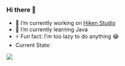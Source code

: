 ### Hi there 👋

- 🔭 I’m currently working on [Hiken Studio](https://discord.gg/Dth5SSMhRr)
- 🌱 I’m currently learning Java
- ⚡ Fun fact: I'm too lazy to do anything 😂
- Current State:

![](https://i.imgur.com/LAdLk5y.png)
